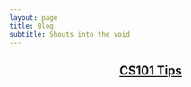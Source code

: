 ```yaml
---
layout: page
title: Blog
subtitle: Shouts into the void
---
```

<header><h2><a href="/cs101/tips">CS101 Tips</a></h2></header>